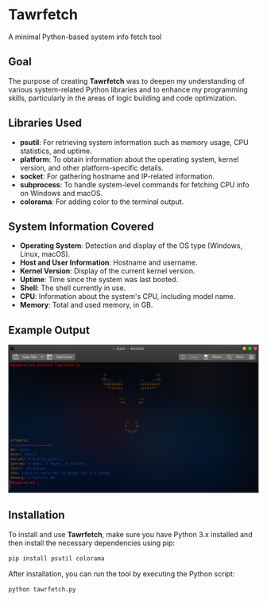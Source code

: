 # Tawrfetch

A minimal Python-based system info fetch tool

## Goal

The purpose of creating **Tawrfetch** was to deepen my understanding of various system-related Python libraries and to enhance my programming skills, particularly in the areas of logic building and code optimization.

## Libraries Used

- **psutil**: For retrieving system information such as memory usage, CPU statistics, and uptime.
- **platform**: To obtain information about the operating system, kernel version, and other platform-specific details.
- **socket**: For gathering hostname and IP-related information.
- **subprocess**: To handle system-level commands for fetching CPU info on Windows and macOS.
- **colorama**: For adding color to the terminal output.

## System Information Covered

- **Operating System**: Detection and display of the OS type (Windows, Linux, macOS).
- **Host and User Information**: Hostname and username.
- **Kernel Version**: Display of the current kernel version.
- **Uptime**: Time since the system was last booted.
- **Shell**: The shell currently in use.
- **CPU**: Information about the system's CPU, including model name.
- **Memory**: Total and used memory, in GB.

## Example Output

![Tawrfetch Screenshot](/screenshot.png)

## Installation

To install and use **Tawrfetch**, make sure you have Python 3.x installed and then install the necessary dependencies using pip:

```bash
pip install psutil colorama
```
After installation, you can run the tool by executing the Python script:

```bash
python tawrfetch.py
```
